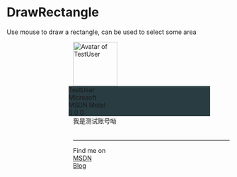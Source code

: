 DrawRectangle
=============

Use mouse to draw a rectangle, can be used to select some area


<div class="profile-usercard-inline" data-profile-userid="aad46fd540b64219affcb467e9fb8c99" data-profile-usercard-customlink="{&quot;href&quot;:&quot;http://blogs.msdn.com/b/&quot;,&quot;text&quot;:&quot;Click me!&quot;}" style="margin-left: 150px;" data-profile-rendered="true"><div class="profile-usercard profile-inline"> <div class="profile-inline-header"> <span class="profile-userimage-large"> <img src="http://me.social.msdn.microsoft.com/profile/u/avatar.jpg?displayname=testuser&amp;size=extralarge&amp;version=98b8b9b9-9a03-4803-bdb9-33416ca5c5e2" alt="Avatar of TestUser" style="width: 100px; display: inline-block;"> </span> <div class="profile-inline-header-details" style="background-color: #293c42; width: 320px;margin-left: -10px;"> <div title="TestUser" class="profile-inline-display-name">TestUser</div>  <div class="profile-company profile-inline-secondary">Microsoft</div>  <div class="profile-inline-third"> <span>MSDN Metal</span> </div> <span class="profile-count profile-bronze-points"> <span class="profile-bronze-img" title="Achievements Earned"></span> <span id="bronzes_badge">0</span> </span> <span class="profile-count profile-silver-points"> <span class="profile-silver-img" title="Achievements Earned"></span> <span id="silvers_badge">0</span> </span> <span class="profile-count profile-gold-points"> <span class="profile-gold-img" title="Achievements Earned"></span> <span id="golds_badge">0</span> </span> </div> </div> <div class="profile-biography" style="min-height: 40px;">我是测试账号呦</div> <hr> <div class="profile-footer"> <div class="profile-usercard-custom-link"> <span>Find me on</span> </div> <div class="profile-usercard-badge-code"> <span class="profile-msdn-img" title="My microsoft profile"></span> <a href="https://social.msdn.microsoft.com/profile/TestUser/">MSDN</a> </div> <div class="profile-usercard-profileLink"> <span class="profile-blog-img" title="My blog site"></span>  <a href="http://blogs.msdn.com/b/" title="Click me!" target="_blank">Blog</a>  </div> </div> </div></div>
